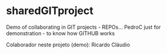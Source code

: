 # sharedGITproject
Demo of collaborating in GIT projects - REPOs...   PedroC
just for demonstration - to know how GITHUB works

Colaborador neste projeto (demo): Ricardo Cláudio
